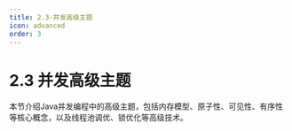 ```yaml
---
title: 2.3-并发高级主题
icon: advanced
order: 3
---
```


# 2.3 并发高级主题

本节介绍Java并发编程中的高级主题，包括内存模型、原子性、可见性、有序性等核心概念，以及线程池调优、锁优化等高级技术。
